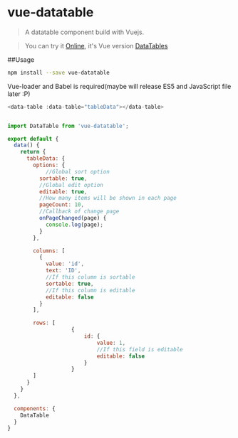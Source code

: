 # vue-datatable

> A datatable component build with Vuejs.

> You can try it [Online](https://galenyuan.github.io/vue-datatable/), it's Vue version [DataTables](https://github.com/DataTables/DataTables)

##Usage
```bash
npm install --save vue-datatable
```
Vue-loader and Babel is required(maybe will release ES5 and JavaScript file later :P)

```javascript
<data-table :data-table="tableData"></data-table>


import DataTable from 'vue-datatable';

export default {
  data() {
    return {
      tableData: {
        options: {
        	//Global sort option
          sortable: true,
          //Global edit option
          editable: true,
          //How many items will be shown in each page
          pageCount: 10,
          //Callback of change page
          onPageChanged(page) {
            console.log(page);
          }
        },

        columns: [
          {
            value: 'id',
            text: 'ID',
            //If this column is sortable
            sortable: true,
            //If this column is editable
            editable: false
          }
        ],

        rows: [
					{
						id: {
							value: 1,
							//If this field is editable
							editable: false
						}
					}
        ]
      }
    }
  },

  components: {
    DataTable
  }
}
```
